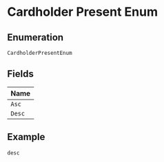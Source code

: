 
# Cardholder Present Enum

## Enumeration

`CardholderPresentEnum`

## Fields

| Name |
|  --- |
| `Asc` |
| `Desc` |

## Example

```
desc
```

